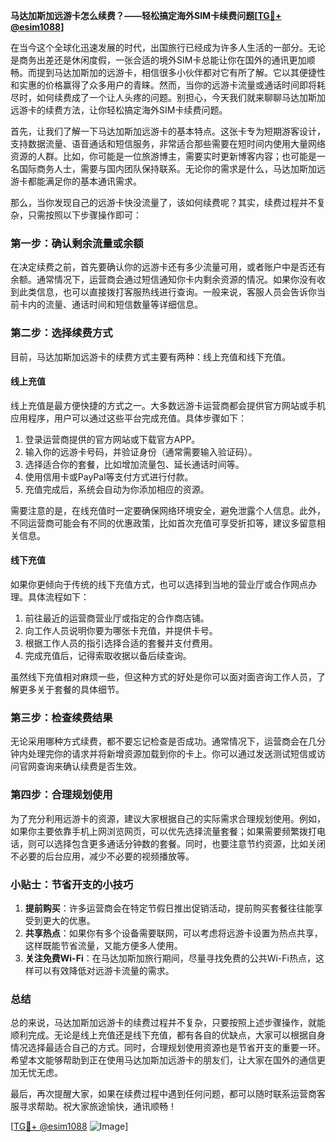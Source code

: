 **马达加斯加远游卡怎么续费？——轻松搞定海外SIM卡续费问题[[TG💪+ @esim1088](https://t.me/s/esim1088)]**

在当今这个全球化迅速发展的时代，出国旅行已经成为许多人生活的一部分。无论是商务出差还是休闲度假，一张合适的境外SIM卡总能让你在国外的通讯更加顺畅。而提到马达加斯加的远游卡，相信很多小伙伴都对它有所了解。它以其便捷性和实惠的价格赢得了众多用户的青睐。然而，当你的远游卡流量或通话时间即将耗尽时，如何续费成了一个让人头疼的问题。别担心，今天我们就来聊聊马达加斯加远游卡的续费方法，让你轻松搞定海外SIM卡续费问题。

首先，让我们了解一下马达加斯加远游卡的基本特点。这张卡专为短期游客设计，支持数据流量、语音通话和短信服务，非常适合那些需要在短时间内使用大量网络资源的人群。比如，你可能是一位旅游博主，需要实时更新博客内容；也可能是一名国际商务人士，需要与国内团队保持联系。无论你的需求是什么，马达加斯加远游卡都能满足你的基本通讯需求。

那么，当你发现自己的远游卡快没流量了，该如何续费呢？其实，续费过程并不复杂，只需按照以下步骤操作即可：

### **第一步：确认剩余流量或余额**
在决定续费之前，首先要确认你的远游卡还有多少流量可用，或者账户中是否还有余额。通常情况下，运营商会通过短信通知你卡内剩余资源的情况。如果你没有收到此类信息，也可以直接拨打客服热线进行查询。一般来说，客服人员会告诉你当前卡内的流量、通话时间和短信数量等详细信息。

### **第二步：选择续费方式**
目前，马达加斯加远游卡的续费方式主要有两种：线上充值和线下充值。

#### **线上充值**
线上充值是最方便快捷的方式之一。大多数远游卡运营商都会提供官方网站或手机应用程序，用户可以通过这些平台完成充值。具体步骤如下：
1. 登录运营商提供的官方网站或下载官方APP。
2. 输入你的远游卡号码，并验证身份（通常需要输入验证码）。
3. 选择适合你的套餐，比如增加流量包、延长通话时间等。
4. 使用信用卡或PayPal等支付方式进行付款。
5. 充值完成后，系统会自动为你添加相应的资源。

需要注意的是，在线充值时一定要确保网络环境安全，避免泄露个人信息。此外，不同运营商可能会有不同的优惠政策，比如首次充值可享受折扣等，建议多留意相关信息。

#### **线下充值**
如果你更倾向于传统的线下充值方式，也可以选择到当地的营业厅或合作网点办理。具体流程如下：
1. 前往最近的运营商营业厅或指定的合作商店铺。
2. 向工作人员说明你要为哪张卡充值，并提供卡号。
3. 根据工作人员的指引选择合适的套餐并支付费用。
4. 完成充值后，记得索取收据以备后续查询。

虽然线下充值相对麻烦一些，但这种方式的好处是你可以面对面咨询工作人员，了解更多关于套餐的具体细节。

### **第三步：检查续费结果**
无论采用哪种方式续费，都不要忘记检查是否成功。通常情况下，运营商会在几分钟内处理完你的请求并将新增资源加载到你的卡上。你可以通过发送测试短信或访问官网查询来确认续费是否生效。

### **第四步：合理规划使用**
为了充分利用远游卡的资源，建议大家根据自己的实际需求合理规划使用。例如，如果你主要依靠手机上网浏览网页，可以优先选择流量套餐；如果需要频繁拨打电话，则可以选择包含更多通话分钟数的套餐。同时，也要注意节约资源，比如关闭不必要的后台应用，减少不必要的视频播放等。

### **小贴士：节省开支的小技巧**
1. **提前购买**：许多运营商会在特定节假日推出促销活动，提前购买套餐往往能享受到更大的优惠。
2. **共享热点**：如果你有多个设备需要联网，可以考虑将远游卡设置为热点共享，这样既能节省流量，又能方便多人使用。
3. **关注免费Wi-Fi**：在马达加斯加旅行期间，尽量寻找免费的公共Wi-Fi热点，这样可以有效降低对远游卡流量的需求。

### **总结**
总的来说，马达加斯加远游卡的续费过程并不复杂，只要按照上述步骤操作，就能顺利完成。无论是线上充值还是线下充值，都有各自的优缺点，大家可以根据自身情况选择最适合自己的方式。同时，合理规划使用资源也是节省开支的重要一环。希望本文能够帮助到正在使用马达加斯加远游卡的朋友们，让大家在国外的通信更加无忧无虑。

最后，再次提醒大家，如果在续费过程中遇到任何问题，都可以随时联系运营商客服寻求帮助。祝大家旅途愉快，通讯顺畅！

[[TG💪+ @esim1088](https://t.me/s/esim1088) ![Image](https://i.postimg.cc/4NQfJmqS/Snipaste-2025-05-13-00-14-12.png)]